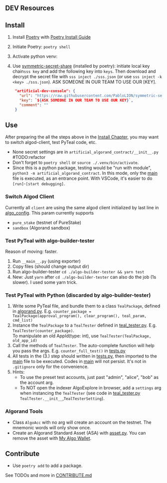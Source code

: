 ## DEV Resources

## Install

1. Install [Poetry](https://python-poetry.org/) with [Poetry Install Guide](https://python-poetry.org/docs/master/#installing-with-the-official-installer)
2. Initiate Poetry: `poetry shell`
3. Activate python venv:
4. Use [symmetric-secret-share](https://github.com/PabloLION/symmetric-secret-share) (installed by poetry): initiate local key chain`sss key` and add the following key into `keys`. Then download and decrypt the secret file with `sss inject ./sss.json` (or use `sss inject -k <key> ./sss.json`). ASK SOMEONE IN OUR TEAM TO USE OUR [KEY].

   ```json
    "artificial-dev-console": {
      "url": "https://raw.githubusercontent.com/PabloLION/symmetric-secrete-share/main/tests/sample.encrypted",
      "key": `${ASK SOMEONE IN OUR TEAM TO USE OUR KEY}`,
      "comment": ""
    }
   ```

## Use

After preparing the all the steps above in the [Install Chapter](#install), you may want to switch algod-client, test PyTeal code, etc.

- None secret settings are in `artificial_algorand_contract/__init__.py` #TODO:refactor
- Don't forget to `poetry shell` or `source ./.venv/bin/activate`.
- Since this is a python package, testing would be "run with module", `python3 -m artificial_algorand_contract`. In this mode, only the [main](./artificial_algorand_contract/__main__.py) file is executed, as an entrance point. With VSCode, it's easier to do `[run]`-`[start debugging]`.

### Switch Algod Client

Currently all `client` are using the same algod client initialized by last line in [algo_config](./artificial_algorand_contract/classes/algo_config.py). This param currently supports

- `pure_stake` (testnet of PureStake)
- `sandbox` (Algorand sandbox)

### Test PyTeal with algo-builder-tester

Reason of moving: faster.

1. Run `__main__.py` (using exporter)
2. Copy files (should change output dir)
3. Run algo-builder-tester `cd ./algo-builder-tester && yarn test`
4. New: Just `yarn` after `cd ./algo-builder-tester` can also do the job (1s slower). I used some yarn trick.

### Test PyTeal with Python (discarded by algo-builder-tester)

1. Write some PyTeal file, and bundle them to a class `TealPackage`, defined in [algorand.py](./artificial_algorand_contract/classes/algorand.py). E.g. `counter_package = TealPackage(approval_program(), clear_program(), teal_param, cmd_list)`
2. Instance the `TealPackage` to a `TealTester` defined in [teal_tester.py](./artificial_algorand_contract/classes/teal_tester.py). E.g. `TealTester(counter_package)`.  
   To manipulate an old AppId(type: int), use `TealTester(TealPackage, old_app_id)`
3. Call the methods of `TealTester`. The auto-complete function will help you pass the args. E.g. `counter_full_test()` in [tests.py](./artificial_algorand_contract/tests.py)
4. All tests in the (3.) step should written in [tests.py](./artificial_algorand_contract/tests.py), then imported to the [main](./artificial_algorand_contract/__main__.py) file to be executed. Codes in [main](./artificial_algorand_contract/__main__.py) will not persist. It's not in `.gitignore` only for the convenience.
5. Hints:
   - To use the preset test accounts, just past "admin", "alice", "bob" as the account arg.
   - To NOT open the indexer AlgoExplore in browser, add a `settings` arg when instancing the `TealTester` (see code in [teal_tester.py](./artificial_algorand_contract/classes/teal_tester.py) `TealTester.__init__`,`TealTesterSetting`).

### Algorand Tools

- Class `AlgoAcc` with no arg will create an account on the testnet. The mnemonic words will only show once.
- Create an Algorand Standard Asset (ASA) with [asset.py](./artificial_algorand_contract/classes/asset.py). You can remove the asset with [My Algo Wallet](https://wallet.myalgo.com/).

## Contribute

- Use `poetry add` to add a package.

See TODOs and more in [CONTRIBUTE.md](./docs/CONTRIBUTE.md)

